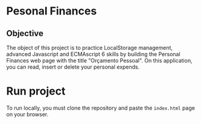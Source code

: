# Pesonal Finances

## Objective

The object of this project is to practice LocalStorage management, advanced Javascript and ECMAscript 6 skills by building the Personal Finances web page with the title "Orçamento Pessoal". On this application, you can read, insert or delete your personal expends.

# Run project

To run locally, you must clone the repository and paste the `index.html` page on your browser.
